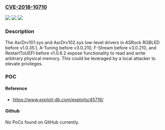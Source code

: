 ### [CVE-2018-10710](https://cve.mitre.org/cgi-bin/cvename.cgi?name=CVE-2018-10710)
![](https://img.shields.io/static/v1?label=Product&message=n%2Fa&color=blue)
![](https://img.shields.io/static/v1?label=Version&message=n%2Fa&color=blue)
![](https://img.shields.io/static/v1?label=Vulnerability&message=n%2Fa&color=brighgreen)

### Description

The AsrDrv101.sys and AsrDrv102.sys low-level drivers in ASRock RGBLED before v1.0.35.1, A-Tuning before v3.0.210, F-Stream before v3.0.210, and RestartToUEFI before v1.0.6.2 expose functionality to read and write arbitrary physical memory. This could be leveraged by a local attacker to elevate privileges.

### POC

#### Reference
- https://www.exploit-db.com/exploits/45716/

#### Github
No PoCs found on GitHub currently.

